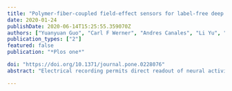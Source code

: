 ```yaml
---
title: "Polymer-fiber-coupled field-effect sensors for label-free deep brain recordings"
date: 2020-01-24
publishDate: 2020-06-14T15:25:55.359070Z
authors: ["Yuanyuan Guo", "Carl F Werner", "Andres Canales", "Li Yu", "Xiaoting Jia", "Polina Anikeeva", "Tatsuo Yoshinobu"]
publication_types: ["2"]
featured: false
publication: "*Plos one*"

doi: "https://doi.org/10.1371/journal.pone.0228076"
abstract: "Electrical recording permits direct readout of neural activity but offers limited ability to correlate it to the network topography. On the other hand, optical imaging reveals the architecture of neural circuits, but relies on bulky optics and fluorescent reporters whose signals are attenuated by the brain tissue. Here we introduce implantable devices to record brain activities based on the field effect, which can be further extended with capability of label-free electrophysiological mapping. Such devices reply on light-addressable potentiometric sensors (LAPS) coupled to polymer fibers with integrated electrodes and optical waveguide bundles. The LAPS utilizes the field effect to convert electrophysiological activity into regional carrier redistribution, and the neural activity is read out in a spatially resolved manner as a photocurrent induced by a modulated light beam. Spatially resolved photocurrent recordings were achieved by illuminating different pixels within the fiber bundles. These devices were applied to record local field potentials in the mouse hippocampus. In conjunction with the raster-scanning via the single modulated beam, this technology may enable fast label-free imaging of neural activity in deep brain regions."

---
```


